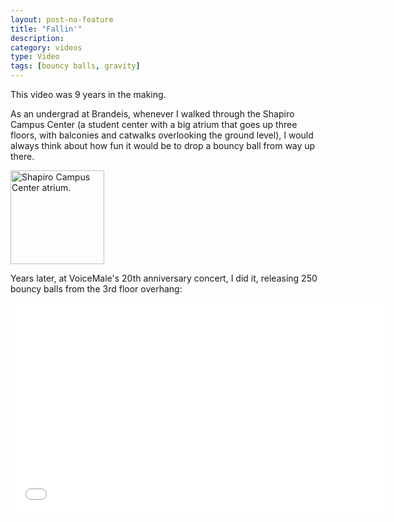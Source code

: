 ```yaml
---
layout: post-no-feature
title: "Fallin'"
description:
category: videos
type: Video
tags: [bouncy balls, gravity]
---
```


This video was 9 years in the making.

As an undergrad at Brandeis, whenever I walked through the Shapiro Campus Center (a student center with a big atrium that goes up three floors, with balconies and catwalks overlooking the ground level), I would always think about how fun it would be to drop a bouncy ball from way up there.

<img src="{{ site.url }}/images/shapiro.jpg" width="150" alt="Shapiro Campus Center atrium.">

Years later, at VoiceMale's 20th anniversary concert, I did it, releasing 250 bouncy balls from the 3rd floor overhang:

<iframe src="//player.vimeo.com/video/94723754" width="600" height="337" frameborder="0" webkitallowfullscreen mozallowfullscreen allowfullscreen></iframe>
